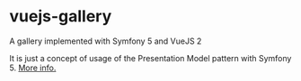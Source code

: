 # vuejs-gallery
A gallery implemented with Symfony 5 and VueJS 2

It is just a concept of usage of the Presentation Model pattern with Symfony 5. <a href="https://de-photon.com/2020/05/12/presentation-model-with-symfony-5/" target="_blank">More info.</a>

